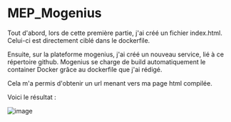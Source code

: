 # MEP_Mogenius

Tout d'abord, lors de cette première partie, j'ai créé un fichier index.html.
Celui-ci est directement ciblé dans le dockerfile.

Ensuite, sur la plateforme mogenius, j'ai créé un nouveau service, lié à ce répertoire github. 
Mogenius se charge de build automatiquement le container Docker grâce au dockerfile que j'ai rédigé.

Cela m'a permis d'obtenir un url menant vers ma page html compilée.

Voici le résultat :

![image](https://user-images.githubusercontent.com/90780614/205329967-9942ff4e-4c1a-4853-abc5-cc6151f5e537.png)
